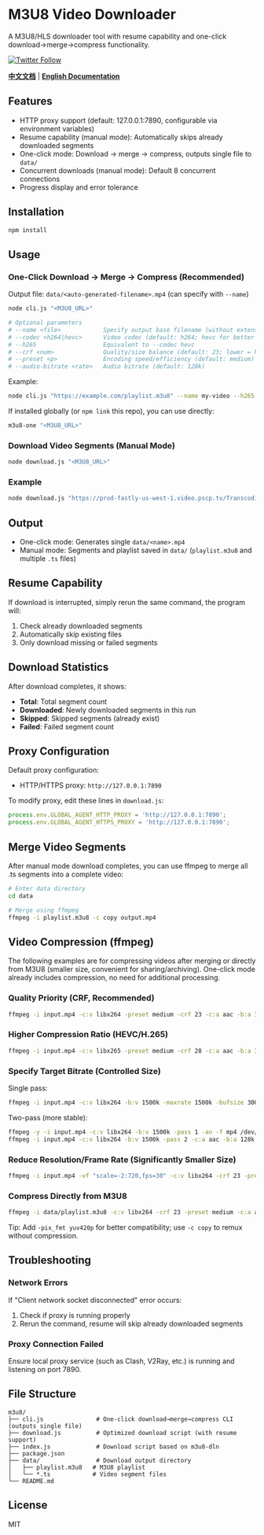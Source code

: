 # M3U8 Video Downloader

A M3U8/HLS downloader tool with resume capability and one-click download→merge→compress functionality.

[![Twitter Follow](https://img.shields.io/twitter/follow/thejoven_com?style=social)](https://x.com/thejoven_com)

**[中文文档](README_zh.md)** | **[English Documentation](README.md)**

## Features

- HTTP proxy support (default: 127.0.0.1:7890, configurable via environment variables)
- Resume capability (manual mode): Automatically skips already downloaded segments
- One-click mode: Download → merge → compress, outputs single file to `data/`
- Concurrent downloads (manual mode): Default 8 concurrent connections
- Progress display and error tolerance

## Installation

```bash
npm install
```

## Usage

### One-Click Download → Merge → Compress (Recommended)

Output file: `data/<auto-generated-filename>.mp4` (can specify with `--name`)

```bash
node cli.js "<M3U8_URL>"

# Optional parameters
# --name <file>            Specify output base filename (without extension)
# --codec <h264|hevc>      Video codec (default: h264; hevc for better compression)
# --h265                   Equivalent to --codec hevc
# --crf <num>              Quality/size balance (default: 23; lower = higher quality)
# --preset <p>             Encoding speed/efficiency (default: medium)
# --audio-bitrate <rate>   Audio bitrate (default: 128k)
```

Example:

```bash
node cli.js "https://example.com/playlist.m3u8" --name my-video --h265 --crf 26 --preset slow
```

If installed globally (or `npm link` this repo), you can use directly:

```bash
m3u8-one "<M3U8_URL>"
```

### Download Video Segments (Manual Mode)

```bash
node download.js "<M3U8_URL>"
```

### Example

```bash
node download.js "https://prod-fastly-us-west-1.video.pscp.tv/Transcoding/v1/hls/o6U3UX5qItJ7V-Jmh9HGBb7uuyNgUHZnemnmw-l24VrxJ2Q5ytrb9q_39wwQVGPdsAGqDXXdy85iKfpfGbvybA/transcode/us-west-1/periscope-replay-direct-prod-us-west-1-public/eyJhbGciOiJIUzI1NiIsInR5cCI6IkpXVCIsInZlcnNpb24iOiIyIn0.eyJFbmNvZGVyU2V0dGluZyI6ImVuY29kZXJfc2V0dGluZ18xMDgwcDYwXzEwIiwiSGVpZ2h0IjoxMDgwLCJIaWdoRnJhbWVSYXRlIjp0cnVlLCJLYnBzIjo4MDAwLCJXaWR0aCI6MTkyMH0.OBq8EsoF4c8ydlmfZFxJzACPHYFjmjUaSER2wvsfHso/playlist_16685069917841765633.m3u8?type=replay"
```

## Output

- One-click mode: Generates single `data/<name>.mp4`
- Manual mode: Segments and playlist saved in `data/` (`playlist.m3u8` and multiple `.ts` files)

## Resume Capability

If download is interrupted, simply rerun the same command, the program will:
1. Check already downloaded segments
2. Automatically skip existing files
3. Only download missing or failed segments

## Download Statistics

After download completes, it shows:
- **Total**: Total segment count
- **Downloaded**: Newly downloaded segments in this run
- **Skipped**: Skipped segments (already exist)
- **Failed**: Failed segment count

## Proxy Configuration

Default proxy configuration:
- HTTP/HTTPS proxy: `http://127.0.0.1:7890`

To modify proxy, edit these lines in `download.js`:

```javascript
process.env.GLOBAL_AGENT_HTTP_PROXY = 'http://127.0.0.1:7890';
process.env.GLOBAL_AGENT_HTTPS_PROXY = 'http://127.0.0.1:7890';
```

## Merge Video Segments

After manual mode download completes, you can use ffmpeg to merge all .ts segments into a complete video:

```bash
# Enter data directory
cd data

# Merge using ffmpeg
ffmpeg -i playlist.m3u8 -c copy output.mp4
```

## Video Compression (ffmpeg)

The following examples are for compressing videos after merging or directly from M3U8 (smaller size, convenient for sharing/archiving). One-click mode already includes compression, no need for additional processing.

### Quality Priority (CRF, Recommended)

```bash
ffmpeg -i input.mp4 -c:v libx264 -preset medium -crf 23 -c:a aac -b:a 128k -movflags +faststart output.mp4
```

### Higher Compression Ratio (HEVC/H.265)

```bash
ffmpeg -i input.mp4 -c:v libx265 -preset medium -crf 28 -c:a aac -b:a 128k output-hevc.mp4
```

### Specify Target Bitrate (Controlled Size)

Single pass:

```bash
ffmpeg -i input.mp4 -c:v libx264 -b:v 1500k -maxrate 1500k -bufsize 3000k -c:a aac -b:a 128k output-1500k.mp4
```

Two-pass (more stable):

```bash
ffmpeg -y -i input.mp4 -c:v libx264 -b:v 1500k -pass 1 -an -f mp4 /dev/null
ffmpeg -i input.mp4 -c:v libx264 -b:v 1500k -pass 2 -c:a aac -b:a 128k -movflags +faststart output-2pass.mp4
```

### Reduce Resolution/Frame Rate (Significantly Smaller Size)

```bash
ffmpeg -i input.mp4 -vf "scale=-2:720,fps=30" -c:v libx264 -crf 23 -preset medium -c:a aac -b:a 128k output-720p.mp4
```

### Compress Directly from M3U8

```bash
ffmpeg -i data/playlist.m3u8 -c:v libx264 -crf 23 -preset medium -c:a aac -b:a 128k output.mp4
```

Tip: Add `-pix_fmt yuv420p` for better compatibility; use `-c copy` to remux without compression.

## Troubleshooting

### Network Errors

If "Client network socket disconnected" error occurs:
1. Check if proxy is running properly
2. Rerun the command, resume will skip already downloaded segments

### Proxy Connection Failed

Ensure local proxy service (such as Clash, V2Ray, etc.) is running and listening on port 7890.

## File Structure

```
m3u8/
├── cli.js               # One-click download→merge→compress CLI (outputs single file)
├── download.js          # Optimized download script (with resume support)
├── index.js             # Download script based on m3u8-dln
├── package.json
├── data/                # Download output directory
│   ├── playlist.m3u8   # M3U8 playlist
│   └── *.ts            # Video segment files
└── README.md
```

## License

MIT
